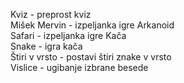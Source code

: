Kviz - preprost kviz<br />
Mišek Mervin - izpeljanka igre Arkanoid<br />
Safari - izpeljanka igre Kača<br />
Snake - igra kača<br />
Štiri v vrsto - postavi štiri znake v vrsto<br />
Vislice - ugibanje izbrane besede
